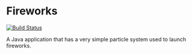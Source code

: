 Fireworks
=========
[![Build Status](https://travis-ci.org/Steve4448/Fireworks.svg)](https://travis-ci.org/Steve4448/Fireworks)

A Java application that has a very simple particle system used to launch fireworks.
